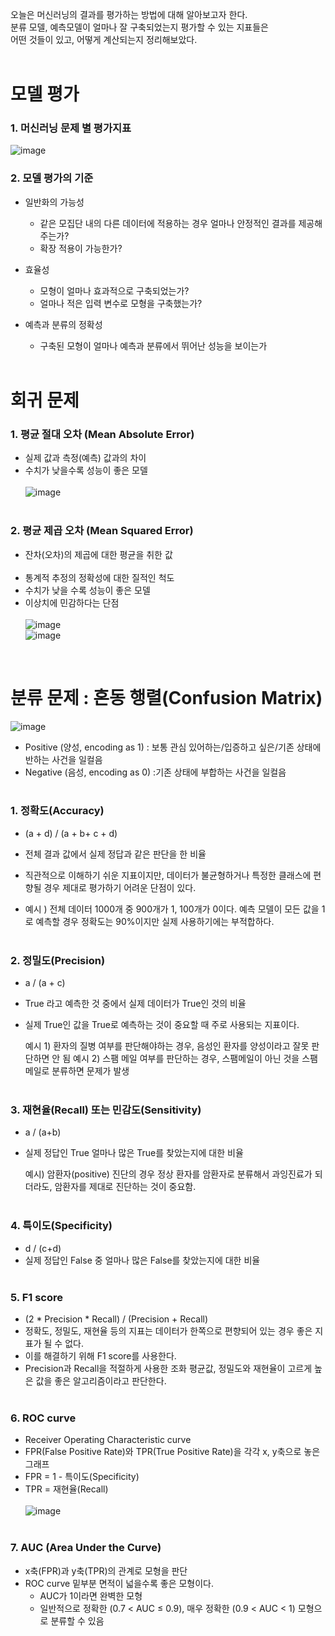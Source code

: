 오늘은 머신러닝의 결과를 평가하는 방법에 대해 알아보고자 한다. <br/>
분류 모델, 예측모델이 얼마나 잘 구축되었는지 평가할 수 있는 지표들은 <br/>
어떤 것들이 있고, 어떻게 계산되는지 정리해보았다.<br/><br/>

# 모델 평가

### 1. 머신러닝 문제 별 평가지표 
![image](https://user-images.githubusercontent.com/93183070/164710943-80bd37f9-cfcd-4cd1-a88c-7f1b03a03264.png)

### 2. 모델 평가의 기준

- 일반화의 가능성
  - 같은 모집단 내의 다른 데이터에 적용하는 경우 얼마나 안정적인 결과를 제공해주는가?
  - 확장 적용이 가능한가?

- 효율성
  - 모형이 얼마나 효과적으로 구축되었는가?
  - 얼마나 적은 입력 변수로 모형을 구축했는가?

- 예측과 분류의 정확성
  - 구축된 모형이 얼마나 예측과 분류에서 뛰어난 성능을 보이는가 <br/><br/>

# 회귀 문제

### 1. 평균 절대 오차 (Mean Absolute Error)

- 실제 값과 측정(예측) 값과의 차이<br/>
- 수치가 낮을수록 성능이 좋은 모델<br/><br/>
![image](https://user-images.githubusercontent.com/93183070/164711115-2a274cea-b5d7-4080-b992-7286595493d4.png)
<br/><br/>

### 2. 평균 제곱 오차 (Mean Squared Error)

- 잔차(오차)의 제곱에 대한 평균을 취한 값<br/><br/>
- 통계적 추정의 정확성에 대한 질적인 척도<br/>
- 수치가 낮을 수록 성능이 좋은 모델<br/>
- 이상치에 민감하다는 단점<br/><br/>
![image](https://user-images.githubusercontent.com/93183070/164711210-cbfff77b-6674-419c-bd1d-715c23e33756.png)<br/>
![image](https://user-images.githubusercontent.com/93183070/164711224-0137eec8-a105-4b05-b3ba-ba77018af10e.png)<br/>

<br/>

# 분류 문제 : 혼동 행렬(Confusion Matrix)

![image](https://user-images.githubusercontent.com/93183070/164711399-18c50a48-866b-482c-a7d9-6f7b33fddc28.png)
* Positive (양성, encoding as 1) : 보통 관심 있어하는/입증하고 싶은/기존 상태에 반하는 사건을 일컬음<br/>
* Negative (음성, encoding as 0) :기존 상태에 부합하는 사건을 일컬음<br/><br/>

### 1. 정확도(Accuracy)
- (a + d) / (a + b+ c + d)
- 전체 결과 값에서 실제 정답과 같은 판단을 한 비율
- 직관적으로 이해하기 쉬운 지표이지만, 데이터가 불균형하거나 특정한 클래스에 편향될 경우 제대로 평가하기 어려운 단점이 있다.

- 예시 )
  전체 데이터 1000개 중 900개가 1, 100개가 0이다.
  예측 모델이 모든 값을 1로 예측할 경우 정확도는 90%이지만 실제 사용하기에는 부적합하다.
<br/><br/>

### 2. 정밀도(Precision)
- a / (a + c)
- True 라고 예측한 것 중에서 실제 데이터가 True인 것의 비율
- 실제 True인 값을 True로 예측하는 것이 중요할 때 주로 사용되는 지표이다.

  예시 1) 환자의 질병 여부를 판단해야하는 경우, 음성인 환자를 양성이라고 잘못 판단하면 안 됨
  예시 2) 스팸 메일 여부를 판단하는 경우, 스팸메일이 아닌 것을 스팸메일로 분류하면 문제가 발생
<br/><br/>

### 3. 재현율(Recall) 또는 민감도(Sensitivity)
- a / (a+b)
- 실제 정답인 True  얼마나 많은 True를 찾았는지에 대한 비율

  예시)
  암환자(positive) 진단의 경우 정상 환자를 암환자로 분류해서 과잉진료가 되더라도, 암환자를 제대로 진단하는 것이 중요함. 
<br/><br/>

### 4. 특이도(Specificity)
- d / (c+d) 
- 실제 정답인 False 중 얼마나 많은 False를 찾았는지에 대한 비율
<br/><br/>

### 5. F1 score
- (2 * Precision * Recall) / (Precision + Recall)
- 정확도, 정밀도, 재현율 등의 지표는 데이터가 한쪽으로 편향되어 있는 경우 좋은 지표가 될 수 없다. 
- 이를 해결하기 위해 F1 score를 사용한다.
- Precision과 Recall을 적절하게 사용한 조화 평균값, 정밀도와 재현율이 고르게 높은 값을 좋은 알고리즘이라고 판단한다.
<br/><br/>

### 6. ROC curve
- Receiver Operating Characteristic curve
- FPR(False Positive Rate)와 TPR(True Positive Rate)을 각각 x, y축으로 놓은 그래프
- FPR = 1 - 특이도(Specificity)
- TPR = 재현율(Recall)<br/><br/>
![image](https://user-images.githubusercontent.com/93183070/164711594-76e990a7-f070-462a-bff4-9b4fdeb698fd.png)
<br/><br/>

### 7. AUC (Area Under the Curve)
- x축(FPR)과 y축(TPR)의 관계로 모형을 판단
- ROC curve 밑부분 면적이 넓을수록 좋은 모형이다.
  - AUC가 1이라면 완벽한 모형
  - 일반적으로 정확한 (0.7 < AUC ≤ 0.9), 매우 정확한 (0.9 < AUC < 1) 모형으로  분류할 수 있음
